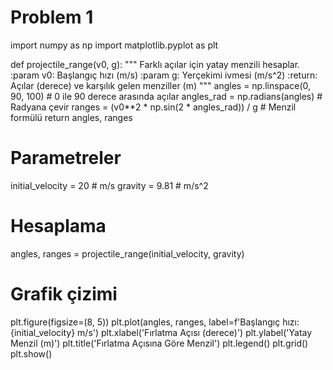 # Problem 1

import numpy as np
import matplotlib.pyplot as plt

def projectile_range(v0, g):
    """
    Farklı açılar için yatay menzili hesaplar.
    :param v0: Başlangıç hızı (m/s)
    :param g: Yerçekimi ivmesi (m/s^2)
    :return: Açılar (derece) ve karşılık gelen menziller (m)
    """
    angles = np.linspace(0, 90, 100)  # 0 ile 90 derece arasında açılar
    angles_rad = np.radians(angles)  # Radyana çevir
    ranges = (v0**2 * np.sin(2 * angles_rad)) / g  # Menzil formülü
    return angles, ranges

# Parametreler
initial_velocity = 20  # m/s
gravity = 9.81  # m/s^2

# Hesaplama
angles, ranges = projectile_range(initial_velocity, gravity)

# Grafik çizimi
plt.figure(figsize=(8, 5))
plt.plot(angles, ranges, label=f'Başlangıç hızı: {initial_velocity} m/s')
plt.xlabel('Fırlatma Açısı (derece)')
plt.ylabel('Yatay Menzil (m)')
plt.title('Fırlatma Açısına Göre Menzil')
plt.legend()
plt.grid()
plt.show()

